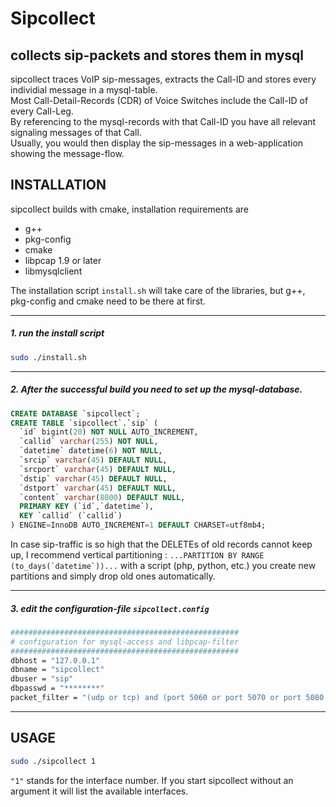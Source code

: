 # Sipcollect
collects sip-packets and stores them in mysql
---
sipcollect traces VoIP sip-messages, extracts the Call-ID and stores every individial message in a mysql-table.\
Most Call-Detail-Records (CDR) of Voice Switches include the Call-ID of every Call-Leg.\
By referencing to the mysql-records with that Call-ID you have all relevant signaling messages of that Call.\
Usually, you would then display the sip-messages in a web-application showing the message-flow.

## INSTALLATION
sipcollect builds with cmake, installation requirements are 
- g++
- pkg-config
- cmake
- libpcap 1.9 or later
- libmysqlclient

The installation script `install.sh` will take care of the libraries, but g++, pkg-config and cmake need to be there at first.

---
##### 1. run the install script
```sh
sudo ./install.sh
```
---
##### 2. After the successful build you need to set up the mysql-database.
```sql
CREATE DATABASE `sipcollect`;
CREATE TABLE `sipcollect`.`sip` (
  `id` bigint(20) NOT NULL AUTO_INCREMENT,
  `callid` varchar(255) NOT NULL,
  `datetime` datetime(6) NOT NULL,
  `srcip` varchar(45) DEFAULT NULL,
  `srcport` varchar(45) DEFAULT NULL,
  `dstip` varchar(45) DEFAULT NULL,
  `dstport` varchar(45) DEFAULT NULL,
  `content` varchar(8000) DEFAULT NULL,
  PRIMARY KEY (`id`,`datetime`),
  KEY `callid` (`callid`)
) ENGINE=InnoDB AUTO_INCREMENT=1 DEFAULT CHARSET=utf8mb4;
```
In case sip-traffic is so high that the DELETEs of old records cannot keep up, I recommend
vertical partitioning : ``` ...PARTITION BY RANGE (to_days(`datetime`))... ```
with a script (php, python, etc.) you create new partitions and simply drop old ones automatically.

---
##### 3. edit the configuration-file `sipcollect.config`
```sh
###################################################
# configuration for mysql-access and libpcap-filter
###################################################
dbhost = "127.0.0.1"
dbname = "sipcollect"
dbuser = "sip"
dbpasswd = "********"
packet_filter = "(udp or tcp) and (port 5060 or port 5070 or port 5080 or (ip[6:2] & 0x1fff) !=0)"
```
---

## USAGE
```sh
sudo ./sipcollect 1 
```
`"1"` stands for the interface number. If you start sipcollect without an argument it will list the available interfaces.
 
### 
### 
### 
### 
### 






